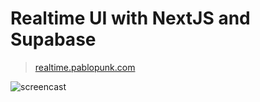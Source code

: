 # Realtime UI with NextJS and Supabase

> [realtime.pablopunk.com](https://realtime.pablopunk.com)

![screencast](https://github.com/pablopunk/realtime-next/raw/main/res/screencast.gif)
